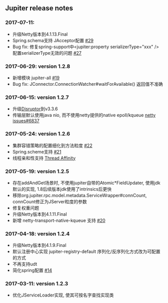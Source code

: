 Jupiter release notes
------------------------

### 2017-07-11:
- 升级Netty版本到4.1.13.Final
- Spring.schema支持 JAcceptor配置 [\#29](https://github.com/fengjiachun/Jupiter/issues/29)
- Bug fix: 修复spring-support中<jupiter:property serializerType="xxx" />配置serializerType无效的问题 [\#27](https://github.com/fengjiachun/Jupiter/issues/27#event-1150209875)

### 2017-06-29: version 1.2.8

- 新增模块 jupiter-all [\#19](https://github.com/fengjiachun/Jupiter/issues/19)
- Bug fix: JConnector.ConnectionWatcher#waitForAvailable() 返回值不准确

### 2017-06-15: version 1.2.7

- 升级[Disruptor](https://github.com/LMAX-Exchange/disruptor)到v3.3.6
- 传输层默认使用java nio, 而不使用netty提供的native epoll/kqueue [netty issues#6837](https://github.com/netty/netty/issues/6837)

### 2017-05-24: version 1.2.6

- 集群容错策略的配置细化到方法粒度 [\#22](https://github.com/fengjiachun/Jupiter/issues/22)
- Spring.scheme支持 [\#21](https://github.com/fengjiachun/Jupiter/issues/21)
- 线程亲和性支持 [Thread Affinity](https://github.com/OpenHFT/Java-Thread-Affinity)

### 2017-05-19: version 1.2.5

- 存在addAndGet场景时, 不使用jupiter自带的Atomic*FieldUpdater, 使用jdk默认的实现, 1.8后续版本jdk使用了intrinsics后更快
- 移除org.jupiter.rpc.model.metadata.ServiceWrapper#connCount, connCount修正为JServer粒度的参数
- 修复权重问题
- 升级Netty版本到4.1.11.Final
- 新增 netty-transport-native-kqueue 支持 [\#20](https://github.com/fengjiachun/Jupiter/issues/20)

### 2017-04-18: version 1.2.4

- 升级Netty版本到4.1.9.Final
- 默认注册中心实现 jupiter-registry-default 序列化/反序列化方式改为可配置的方式
- 不再支持udt
- 简化spring配置 [\#14](https://github.com/fengjiachun/Jupiter/issues/14)

### 2017-03-11: version 1.2.3

- 优化JServiceLoader实现, 使其可按名字查找实现类